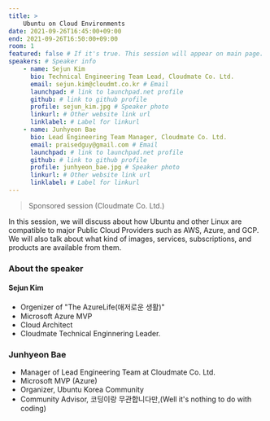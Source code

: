 ```yaml
---
title: >
    Ubuntu on Cloud Environments 
date: 2021-09-26T16:45:00+09:00
end: 2021-09-26T16:50:00+09:00
room: 1
featured: false # If it's true. This session will appear on main page.
speakers: # Speaker info
    - name: Sejun Kim
      bio: Technical Engineering Team Lead, Cloudmate Co. Ltd.
      email: sejun.kim@cloudmt.co.kr # Email
      launchpad: # link to launchpad.net profile
      github: # link to github profile
      profile: sejun_kim.jpg # Speaker photo
      linkurl: # Other website link url
      linklabel: # Label for linkurl
    - name: Junhyeon Bae
      bio: Lead Engineering Team Manager, Cloudmate Co. Ltd.
      email: praisedguy@gmail.com # Email
      launchpad: # link to launchpad.net profile
      github: # link to github profile
      profile: junhyeon_bae.jpg # Speaker photo
      linkurl: # Other website link url
      linklabel: # Label for linkurl
---
```

> Sponsored session (Cloudmate Co. Ltd.)

In this session, we will discuss about how Ubuntu and other Linux are compatible to major Public Cloud Providers such as AWS, Azure, and GCP. We will also talk about what kind of images, services, subscriptions, and products are available from them.


### About the speaker
#### Sejun Kim
 - Orgenizer of "The AzureLife(애저로운 생활)"
 - Microsoft Azure MVP
 - Cloud Architect
 - Cloudmate Technical Enginnering Leader.
### Junhyeon Bae
 - Manager of Lead Engineering Team at Cloudmate Co. Ltd.
 - Microsoft MVP (Azure)
 - Organizer, Ubuntu Korea Community
 - Community Advisor, 코딩이랑 무관합니다만,(Well it's nothing to do with coding)